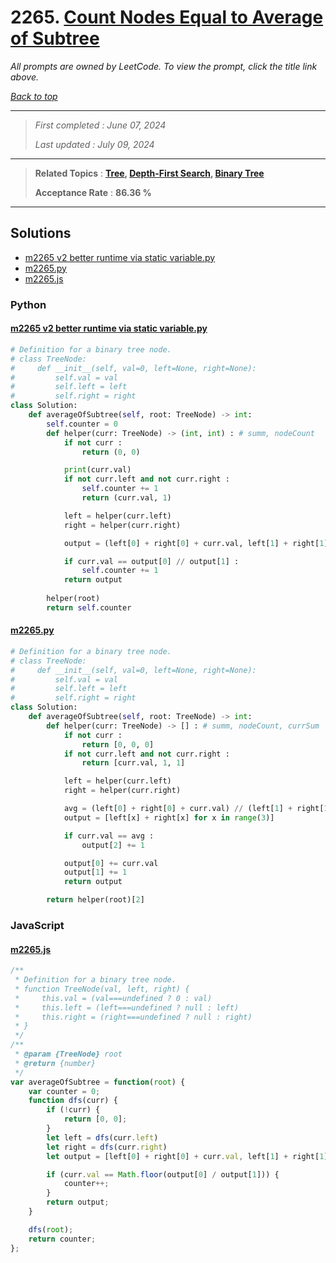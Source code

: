 # 2265. [Count Nodes Equal to Average of Subtree](<https://leetcode.com/problems/count-nodes-equal-to-average-of-subtree>)

*All prompts are owned by LeetCode. To view the prompt, click the title link above.*

*[Back to top](<../README.md>)*

------

> *First completed : June 07, 2024*
>
> *Last updated : July 09, 2024*

------

> **Related Topics** : **[Tree](<by_topic/Tree.md>), [Depth-First Search](<by_topic/Depth-First Search.md>), [Binary Tree](<by_topic/Binary Tree.md>)**
>
> **Acceptance Rate** : **86.36 %**

------

## Solutions

- [m2265 v2 better runtime via static variable.py](<../my-submissions/m2265 v2 better runtime via static variable.py>)
- [m2265.py](<../my-submissions/m2265.py>)
- [m2265.js](<../my-submissions/m2265.js>)
### Python
#### [m2265 v2 better runtime via static variable.py](<../my-submissions/m2265 v2 better runtime via static variable.py>)
```Python
# Definition for a binary tree node.
# class TreeNode:
#     def __init__(self, val=0, left=None, right=None):
#         self.val = val
#         self.left = left
#         self.right = right
class Solution:
    def averageOfSubtree(self, root: TreeNode) -> int:
        self.counter = 0
        def helper(curr: TreeNode) -> (int, int) : # summ, nodeCount
            if not curr :
                return (0, 0)

            print(curr.val)
            if not curr.left and not curr.right :
                self.counter += 1
                return (curr.val, 1)

            left = helper(curr.left)
            right = helper(curr.right)

            output = (left[0] + right[0] + curr.val, left[1] + right[1] + 1)

            if curr.val == output[0] // output[1] :
                self.counter += 1
            return output
        
        helper(root)
        return self.counter
```

#### [m2265.py](<../my-submissions/m2265.py>)
```Python
# Definition for a binary tree node.
# class TreeNode:
#     def __init__(self, val=0, left=None, right=None):
#         self.val = val
#         self.left = left
#         self.right = right
class Solution:
    def averageOfSubtree(self, root: TreeNode) -> int:
        def helper(curr: TreeNode) -> [] : # summ, nodeCount, currSum
            if not curr :
                return [0, 0, 0]
            if not curr.left and not curr.right :
                return [curr.val, 1, 1]

            left = helper(curr.left)
            right = helper(curr.right)

            avg = (left[0] + right[0] + curr.val) // (left[1] + right[1] + 1)
            output = [left[x] + right[x] for x in range(3)]

            if curr.val == avg :
                output[2] += 1

            output[0] += curr.val
            output[1] += 1
            return output

        return helper(root)[2]
```

### JavaScript
#### [m2265.js](<../my-submissions/m2265.js>)
```JavaScript
/**
 * Definition for a binary tree node.
 * function TreeNode(val, left, right) {
 *     this.val = (val===undefined ? 0 : val)
 *     this.left = (left===undefined ? null : left)
 *     this.right = (right===undefined ? null : right)
 * }
 */
/**
 * @param {TreeNode} root
 * @return {number}
 */
var averageOfSubtree = function(root) {
    var counter = 0;
    function dfs(curr) {
        if (!curr) {
            return [0, 0];
        }
        let left = dfs(curr.left)
        let right = dfs(curr.right)
        let output = [left[0] + right[0] + curr.val, left[1] + right[1] + 1];

        if (curr.val == Math.floor(output[0] / output[1])) {
            counter++;
        }
        return output;
    }

    dfs(root);
    return counter;
};
```

